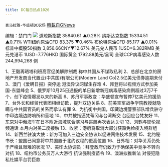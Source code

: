 ```yaml
---
title: DC每日热点1026
---
```

`喜马拉雅-华盛顿DC农场` [轉載自GNews](https://gnews.org/zh-hans/1619563/)

编辑：楚门门
![](https://assets.gnews.org/wp-content/uploads/2021/10/1A16193E-E64E-4193-A255-4076B2F39043-scaled.jpeg)
道琼斯指数 35840.61 ▲0.28%
纳斯达克指数 15334.51 ▲0.71%
WTI纽约原油CFD 83.375 ▼0.46%
布伦特原油CFD 85.177 ▲0.01%
标普中概股50指数 3,856.66CNY▼12.67%
美元兑人民币 1USD=6.382RMB
美元兑港币 1USD=7.776HKD
国际黄金 1792.88美元/盎司
全球CCP病毒感染人数 244,994,268 例

1、王毅再晤塔利班高官促美解除制裁 称中共国从不谋取私利
2、总部在北京的房地产开发商当代置业(中共国)有限公司(Modern Land Co)2.5亿美元债券逾期未付
3、澳门《爱瞒日报》突停运 港澳异议网媒生存难
4、拜登将以视频方式参加美国-东盟峰会
5、俄罗斯10月25日通报的单日新增新冠病毒感染病例超过3万7千个，创下疫情爆发以来的新高
6、苏丹军事政变：华盛顿宣布暂停7亿美元的援助
7、台外长和经贸代表团相继访欧，提升双边关系
8、前美空军战争学院教授就隐瞒与中共国官员的关系而承认有罪
9、为抗衡中共国，印藏边境警察部队增兵驻守中印边境边防哨所和营地
10、中共被指逼梵蒂冈与台湾断交 台回应台梵友好
11、东京对中俄海军在日本附近海域联合演习与巡航再次表达关切
12、刘鹤与耶伦视频通话 本月内对美二度接触
13、收紧：港府将取消大部分获豁免检疫入境群组
14、新西兰驻澳大使：新方可加入三边安全协议以促进网络技术发展
15、北约秘书长：盟国已同意将中共国置于北约议程的更高位置
16、日外相：对华关系仍处于严峻且艰难的状况
17、美印太协调员：拜登政府仍致力于确保美中竞争不转向对抗
18、纽约市公务员万人大游行 抗议强制疫苗令
19、澳洲拟推新法 对侵犯隐私社媒平台罚巨款
